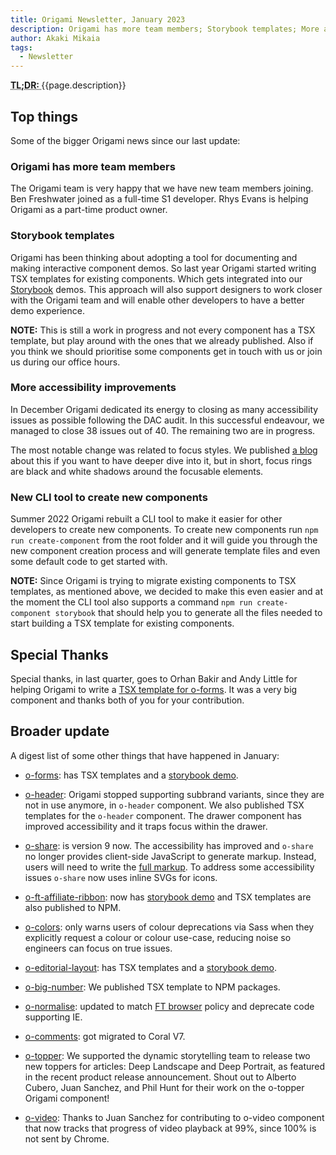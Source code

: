 ```yaml
---
title: Origami Newsletter, January 2023
description: Origami has more team members; Storybook templates; More accessibility improvements; New CLI tool to create new components.
author: Akaki Mikaia
tags:
  - Newsletter
---
```


<abbr title="Too long; didn't read">
<strong>
TL;DR:
</strong>
</abbr> {{page.description}}

## Top things

Some of the bigger Origami news since our last update:

### Origami has more team members

The Origami team is very happy that we have new team members joining. Ben Freshwater joined as a full-time S1 developer. Rhys Evans is helping Origami as a part-time product owner.

### Storybook templates

Origami has been thinking about adopting a tool for documenting and making interactive component demos. So last year Origami started writing TSX templates for existing components. Which gets integrated into our [Storybook](https://origami.ft.com/storybook/) demos. This approach will also support designers to work closer with the Origami team and will enable other developers to have a better demo experience.

**NOTE:** This is still a work in progress and not every component has a TSX template, but play around with the ones that we already published. Also if you think we should prioritise some components get in touch with us or join us during our office hours.

### More accessibility improvements

In December Origami dedicated its energy to closing as many accessibility issues as possible following the DAC audit. In this successful endeavour, we managed to close 38 issues out of 40. The remaining two are in progress.

The most notable change was related to focus styles. We published [a blog](https://origami.ft.com/blog/2022/12/14/focus-styles/) about this if you want to have deeper dive into it, but in short, focus rings are black and white shadows around the focusable elements.

### New CLI tool to create new components

Summer 2022 Origami rebuilt a CLI tool to make it easier for other developers to create new components. To create new components run `npm run create-component` from the root folder and it will guide you through the new component creation process and will generate template files and even some default code to get started with.

**NOTE:** Since Origami is trying to migrate existing components to TSX templates, as mentioned above, we decided to make this even easier and at the moment the CLI tool also supports a command `npm run create-component storybook` that should help you to generate all the files needed to start building a TSX template for existing components.

## Special Thanks

Special thanks, in last quarter, goes to Orhan Bakir and Andy Little for helping Origami to write a [TSX template for o-forms](https://origami.ft.com/storybook/brands/core/?path=/story/components-o-forms-box-radio-buttons--box-radio-button). It was a very big component and thanks both of you for your contribution.

## Broader update

A digest list of some other things that have happened in January:

- [o-forms](https://registry.origami.ft.com/components/o-forms): has TSX templates and a [storybook demo](https://origami.ft.com/storybook/brands/core/?path=/story/components-o-forms-box-radio-buttons--box-radio-button).

- [o-header](https://registry.origami.ft.com/components/o-header): Origami stopped supporting subbrand variants, since they are not in use anymore, in `o-header` component. We also published TSX templates for the `o-header` component. The drawer component has improved accessibility and it traps focus within the drawer.

- [o-share](https://registry.origami.ft.com/components/o-share): is version 9 now. The accessibility has improved and `o-share` no longer provides client-side JavaScript to generate markup. Instead, users will need to write the [full markup](https://github.com/Financial-Times/origami/blob/o-share-v9.0.1/components/o-share/MIGRATION.md#deprecate-autogenerate-share-links). To address some accessibility issues `o-share` now uses inline SVGs for icons.

- [o-ft-affiliate-ribbon](https://registry.origami.ft.com/components/o-ft-affiliate-ribbon): now has [storybook demo](https://origami.ft.com/storybook/brands/core/?path=/story/components-o-ft-affiliate-ribbon--ft-affiliate-ribbon-story) and TSX templates are also published to NPM.

- [o-colors](https://registry.origami.ft.com/components/o-colors): only warns users of colour deprecations via Sass when they explicitly request a colour or colour use-case, reducing noise so engineers can focus on true issues.

- [o-editorial-layout](https://registry.origami.ft.com/components/o-editorial-layout): has TSX templates and a [storybook demo](https://origami.ft.com/storybook/brands/core/?path=/story/components-o-editorial-layout--body).

- [o-big-number](https://registry.origami.ft.com/components/o-big-number): We published TSX template to NPM packages.

- [o-normalise](https://registry.origami.ft.com/components/o-normalise): updated to match [FT browser](https://docs.google.com/document/d/1z6kecy_o9qHYIznTmqQ-IJqre72jhfd0nVa4JMsS7Q4/edit) policy and deprecate code supporting IE.

- [o-comments](https://registry.origami.ft.com/components/o-comments): got migrated to Coral V7.

- [o-topper](https://registry.origami.ft.com/components/o-topper): We supported the dynamic storytelling team to release two new toppers for articles: Deep Landscape and Deep Portrait, as featured in the recent product release announcement. Shout out to Alberto Cubero, Juan Sanchez, and Phil Hunt for their work on the o-topper Origami component!

- [o-video](https://registry.origami.ft.com/components/o-video): Thanks to Juan Sanchez for contributing to o-video component that now tracks that progress of video playback at 99%, since 100% is not sent by Chrome.
